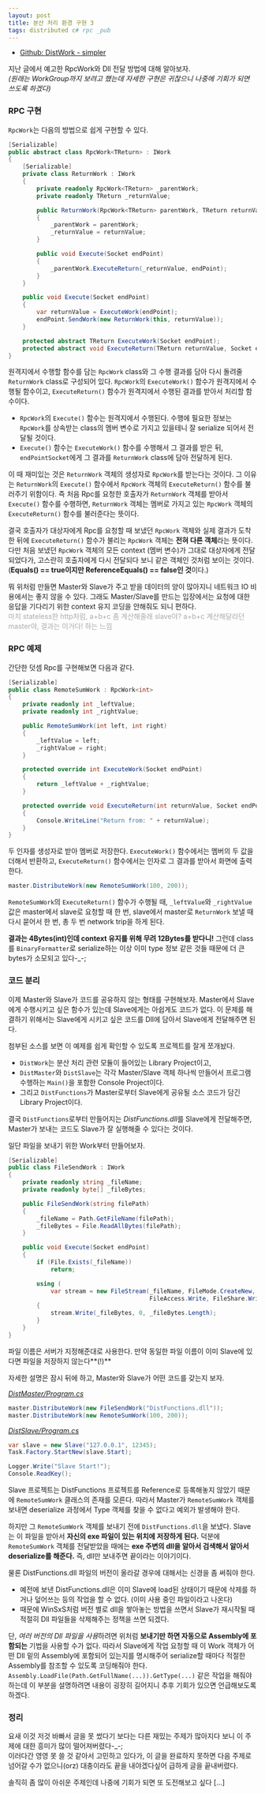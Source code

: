 ```yaml
---
layout: post
title: 분산 처리 환경 구현 3
tags: distributed c# rpc _pub
---
```


* [Github: DistWork - simpler](https://github.com/lacti/DistWork/tree/simpler)

지난 글에서 예고한 RpcWork와 Dll 전달 방법에 대해 알아보자.  
*(원래는 WorkGroup까지 보려고 했는데 자세한 구현은 귀찮으니 나중에 기회가 되면 쓰도록 하겠다)*

### RPC 구현 ###

`RpcWork`는 다음의 방법으로 쉽게 구현할 수 있다.

```csharp
[Serializable]
public abstract class RpcWork<TReturn> : IWork
{
    [Serializable]
    private class ReturnWork : IWork
    {
        private readonly RpcWork<TReturn> _parentWork;
        private readonly TReturn _returnValue;

        public ReturnWork(RpcWork<TReturn> parentWork, TReturn returnValue)
        {
            _parentWork = parentWork;
            _returnValue = returnValue;
        }

        public void Execute(Socket endPoint)
        {
            _parentWork.ExecuteReturn(_returnValue, endPoint);
        }
    }

    public void Execute(Socket endPoint)
    {
        var returnValue = ExecuteWork(endPoint);
        endPoint.SendWork(new ReturnWork(this, returnValue));
    }

    protected abstract TReturn ExecuteWork(Socket endPoint);
    protected abstract void ExecuteReturn(TReturn returnValue, Socket endPoint);
}
```

원격지에서 수행할 함수를 담는 `RpcWork` class와 그 수행 결과를 담아 다시 돌려줄 `ReturnWork` class로 구성되어 있다. `RpcWork`의 `ExecuteWork()` 함수가 원격지에서 수행될 함수이고, `ExecuteReturn()` 함수가 원격지에서 수행된 결과를 받아서 처리할 함수이다.

* `RpcWork`의 `Execute()` 함수는 원격지에서 수행된다. 수행에 필요한 정보는 `RpcWork`를 상속받는 class의 멤버 변수로 가지고 있을테니 잘 serialize 되어서 전달될 것이다.
* `Execute()` 함수는 `ExecuteWork()` 함수를 수행해서 그 결과를 받은 뒤, `endPointSocket`에게 그 결과를 `ReturnWork` class에 담아 전달하게 된다.

이 때 재미있는 것은 `ReturnWork` 객체의 생성자로 `RpcWork`를 받는다는 것이다. 그 이유는 `ReturnWork`의 `Execute()` 함수에서 `RpcWork` 객체의 `ExecuteReturn()` 함수를 불러주기 위함이다. 즉 처음 Rpc를 요청한 호출자가 `ReturnWork` 객체를 받아서 `Execute()` 함수를 수행하면, `ReturnWork` 객체는 멤버로 가지고 있는 `RpcWork` 객체의 `ExecuteReturn()` 함수를 불러준다는 뜻이다.

결국 호출자가 대상자에게 Rpc를 요청할 때 보냈던 `RpcWork` 객체와 실제 결과가 도착한 뒤에 `ExecuteReturn()` 함수가 불리는 `RpcWork` 객체는 **전혀 다른 객체**라는 뜻이다. 다만 처음 보냈던 `RpcWork` 객체의 모든 context (멤버 변수)가 그대로 대상자에게 전달되었다가, 고스란히 호출자에게 다시 전달되다 보니 같은 객체인 것처럼 보이는 것이다.  
(**Equals() == true이지만 ReferenceEquals() == false인 것**이다.)

뭐 위처럼 만들면 Master와 Slave가 주고 받을 데이터의 양이 많아지니 네트워크 IO 비용에서는 좋지 않을 수 있다. 그래도 Master/Slave를 만드는 입장에서는 요청에 대한 응답을 기다리기 위한 context 유지 코딩을 안해줘도 되니 편하다.  
<span style="color: #aaa;">마치 stateless한 http처럼, a+b+c 좀 계산해줄래 slave야? a+b+c 계산해달라던 master야, 결과는 이거다! 하는 느낌</span>

### RPC 예제 ###

간단한 덧셈 Rpc를 구현해보면 다음과 같다.

```csharp
[Serializable]
public class RemoteSumWork : RpcWork<int>
{
    private readonly int _leftValue;
    private readonly int _rightValue;

    public RemoteSumWork(int left, int right)
    {
        _leftValue = left;
        _rightValue = right;
    }

    protected override int ExecuteWork(Socket endPoint)
    {
        return _leftValue + _rightValue;
    }

    protected override void ExecuteReturn(int returnValue, Socket endPoint)
    {
        Console.WriteLine("Return from: " + returnValue);
    }
}
```

두 인자를 생성자로 받아 멤버로 저장한다. `ExecuteWork()` 함수에서는 멤버의 두 값을 더해서 반환하고, `ExecuteReturn()` 함수에서는 인자로 그 결과를 받아서 화면에 출력한다.

```csharp
master.DistributeWork(new RemoteSumWork(100, 200));
```

`RemoteSumWork`의 `ExecuteReturn()` 함수가 수행될 때, `_leftValue`와 `_rightValue` 값은 master에서 slave로 요청할 때 한 번, slave에서 master로 `ReturnWork` 보낼 때 다시 묻어서 한 번, 총 두 번 network trip을 하게 된다.

**결과는 4Bytes(int)인데 context 유지를 위해 무려 12Bytes를 받다니!** 그런데 class를 `BinaryFormatter`로 serialize하는 이상 이미 type 정보 같은 것들 때문에 더 큰 bytes가 소모되고 있다-_-;

### 코드 분리 ###

이제 Master와 Slave가 코드를 공유하지 않는 형태를 구현해보자.
Master에서 Slave에게 수행시키고 싶은 함수가 있는데 Slave에게는 아쉽게도 코드가 없다. 이 문제를 해결하기 위해서는 Slave에게 시키고 싶은 코드를 Dll에 담아서 Slave에게 전달해주면 된다.

첨부된 소스를 보면 이 예제를 쉽게 확인할 수 있도록 프로젝트를 잘게 쪼개놨다.

* `DistWork`는 분산 처리 관련 모듈이 들어있는 Library Project이고,
* `DistMaster`와 `DistSlave`는 각각 Master/Slave 객체 하나씩 만들어서 프로그램 수행하는 `Main()`을 포함한 Console Project이다.
* 그리고 `DistFunctions`가 Master로부터 Slave에게 공유될 소스 코드가 담긴 Library Project이다.

결국 `DistFunctions`로부터 만들어지는 *DistFunctions.dll*를 Slave에게 전달해주면, Master가 보내는 코드도 Slave가 잘 실행해줄 수 있다는 것이다.

일단 파일을 보내기 위한 Work부터 만들어보자.

```csharp
[Serializable]
public class FileSendWork : IWork
{
    private readonly string _fileName;
    private readonly byte[] _fileBytes;

    public FileSendWork(string filePath)
    {
        _fileName = Path.GetFileName(filePath);
        _fileBytes = File.ReadAllBytes(filePath);
    }

    public void Execute(Socket endPoint)
    {
        if (File.Exists(_fileName))
            return;

        using (
            var stream = new FileStream(_fileName, FileMode.CreateNew,
                                        FileAccess.Write, FileShare.Write))
        {
            stream.Write(_fileBytes, 0, _fileBytes.Length);
        }
    }
}
```

파일 이름은 서버가 지정해준대로 사용한다. 만약 동일한 파일 이름이 이미 Slave에 있다면 파일을 저장하지 않는다**(!)**

자세한 설명은 잠시 뒤에 하고, Master와 Slave가 어떤 코드를 갖는지 보자.

[*DistMaster/Program.cs*](https://github.com/lacti/DistWork/blob/simpler/DistMaster/Program.cs#L25-L26)

```csharp
master.DistributeWork(new FileSendWork("DistFunctions.dll"));
master.DistributeWork(new RemoteSumWork(100, 200));
```

[*DistSlave/Program.cs*](https://github.com/lacti/DistWork/blob/simpler/DistSlave/Program.cs#L12-L16)

```csharp
var slave = new Slave("127.0.0.1", 12345);
Task.Factory.StartNew(slave.Start);

Logger.Write("Slave Start!");
Console.ReadKey();
```

Slave 프로젝트는 DistFunctions 프로젝트를 Reference로 등록해놓지 않았기 때문에 `RemoteSumWork` 클래스의 존재를 모른다. 따라서 Master가 `RemoteSumWork` 객체를 보내면 deserialize 과정에서 Type 객체를 찾을 수 없다고 예외가 발생해야 한다.

하지만 그 `RemoteSumWork` 객체를 보내기 전에 `DistFunctions.dll`을 보냈다. Slave는 이 파일을 받아서 **자신의 exe 파일이 있는 위치에 저장하게 된다.** 덕분에 `RemoteSumWork` 객체를 전달받았을 때에는 **exe 주변의 dll을 알아서 검색해서 알아서 deserialize를 해준다.** 즉, dll만 보내주면 끝이라는 이야기이다.

물론 DistFunctions.dll 파일의 버전이 올라갈 경우에 대해서는 신경을 좀 써줘야 한다.

* 예전에 보낸 DistFunctions.dll은 이미 Slave에 load된 상태이기 때문에 삭제를 하거나 덮어쓰는 등의 작업을 할 수 없다. (이미 사용 중인 파일이라고 나온다)
* 때문에 WinSxS처럼 버전 별로 dll을 쌓아놓는 방법을 쓰면서 Slave가 재시작될 때 적절히 Dll 파일들을 삭제해주는 정책을 쓰면 되겠다.

단, *여러 버전의 Dll 파일을 사용*하려면 위처럼 **보내기만 하면 자동으로 Assembly에 포함되는** 기법을 사용할 수가 없다. 따라서 Slave에게 작업 요청할 때 이 Work 객체가 어떤 Dll 밑의 Assembly에 포함되어 있는지를 명시해주어 serialize할 때마다 적절한 Assembly를 참조할 수 있도록 코딩해줘야 한다. `Assembly.LoadFile(Path.GetFullName(...)).GetType(...)` 같은 작업을 해줘야 하는데 이 부분을 설명하려면 내용이 굉장히 길어지니 추후 기회가 있으면 언급해보도록 하겠다.

### 정리 ###

요새 이것 저것 바빠서 글을 못 썼다기 보다는 다른 재밌는 주제가 많아지다 보니 이 주제에 대한 흥미가 많이 떨어져버렸다-_-;  
이러다간 영영 못 쓸 것 같아서 고민하고 있다가, 이 글을 완료하지 못하면 다음 주제로 넘어갈 수가 없으니(orz) 대충이라도 끝을 내야겠다싶어 급하게 글을 끝내버렸다.

솔직히 좀 많이 아쉬운 주제인데 나중에 기회가 되면 또 도전해보고 싶다 [...]

